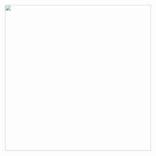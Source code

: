 <div style="display: flex; width: 100%; justify-content: flex-end;">

 <img style="width: 480px; height: 480px; margin-left: 500px" src="https://img.freepik.com/free-vector/flat-hand-drawn-multitasking-businesswoman-illustration_23-2148829946.jpg?w=740&t=st=1688154618~exp=1688155218~hmac=f73be0006436dfba5e67acd770b3e834c32aa0ddbbef932ba8935134c0f2098d"/>
 
</div>
